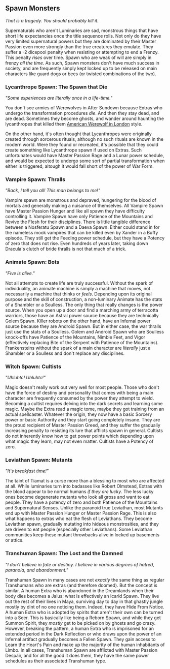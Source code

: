 ## Spawn Monsters
_That is a tragedy. You should probably kill it._

Supernaturals who aren't Luminaries are sad, monstrous things that have short life expectancies once the title sequence rolls. Not only do they have very limited supernatural powers but they are dominated by their Master Passion even more strongly than the true creatures they emulate. They suffer a -2 dicepool penalty when resisting or attempting to end a Frenzy. This penalty _rises_ over time. Spawn who are weak of will are simply in frenzy _all the time_. As such, Spawn monsters don't have much success in society, and are frequently simply kept locked up to be released on main characters like guard dogs or bees (or twisted combinations of the two).

### Lycanthrope Spawn: The Spawn that Die
_"Some experiences are literally once in a life-time."_

You don't see armies of Werewolves in After Sundown because Extras who undergo the transformation procedures _die_. And then they stay dead, and are dead. Sometimes they become ghosts, and wander around haunting the lycanthropes that killed them [American Werewolf in London](http://www.imdb.com/title/tt0082010/) style.

On the other hand, it's often thought that Lycanthropes were originally created through sorcerous rituals, although no such rituals are known in the modern world. Were they found or recreated, it's possible that they could create something like Lycanthrope spawn if used on Extras. Such unfortunates would have Master Passion Rage and a Lunar power schedule, and would be expected to undergo some sort of partial transformation when either is triggered, altough it would fall short of the power of War Form.

### Vampire Spawn: Thralls
_"Back, I tell you all! This man belongs to me!"_

Vampire spawn are monstrous and depraved, hungering for the blood of mortals and generally making a nuisance of themselves. All Vampire Spawn have Master Passion Hunger and like all spawn they have difficulty controlling it. Vampire Spawn have only Patience of the Mountains and Revive the Flesh for their disciplines. There is little tangible difference between a Nosferatu Spawn and a Daeva Spawn. Either could stand in for the nameless mook vampires that can be killed even by Xander in a Buffy episode. They still get the Feeding power schedule, but they have a Potency of zero that does not rise. Even hundreds of years later, taking down Dracula's clutch of bride thralls is not that much of a trick.

### Animate Spawn: Bots
_"Five is alive."_

Not all attempts to create life are truly successful. Without the spark of individuality, an animate machine is simply a machine that moves, not necessarily a machine that thinks or _feels_. Depending upon its original purpose and the skill of construction, a non-luminary Animate has the stats of a Shambler or a Soulless. The only thing that really changes is the power source. When you open up a door and find a marching army of terracotta warriors, those have an Astral power source because they are technically Golem Spawn. Killer robots on the other hand, have an Infernal power source because they are Android Spawn. But in either case, the war thralls just use the stats of a Soulless. Golem and Android Spawn who are Soulless knock-offs have Patience of the Mountains, Nimble Feet, and Vigor (effectively replacing Bite of the Serpent with Patience of the Mountains). Frankensteins without the spark of a main character are _literally_ just a Shambler or a Soulless and don't replace any disciplines.

### Witch Spawn: Cultists
_"Uhluhtc! Uhluhtc!"_

Magic doesn't really work out very well for most people. Those who don't have the force of destiny and personality that comes with being a main character are frequently consumed by the power they attempt to wield. Becoming a cultist requires delving into the dark secrets and learning some magic. Maybe the Extra read a magic tome, maybe they got training from an actual spellcaster. Whatever the origin, they now have a basic Sorcery power or basic Authority and they start going completely insane. They are the proud recipient of Master Passion Greed, and they suffer the gradually increasing penalty to resisting its lure that afflicts spawn in general. Cultists do not inherently know how to get power points which depending upon what magic they learn, may not even matter. Cultists have a Potency of zero.

### Leviathan Spawn: Mutants
_"It's breakfast time!"_

The taint of Tiamat is a curse more than a blessing to most who are affected at all. While luminaries turn into badasses like Robert Olmstead, Extras with the blood appear to be normal humans _if they are lucky_. The less lucky ones become degenerate mutants who look all gross and want to eat people. They have a potency of zero and both Patience of the Mountains and Supernatural Senses. Unlike the paranoid true Leviathan, most Mutants end up with Master Passion Hunger or Master Passion Rage. This is also what happens to extras who eat the flesh of Leviathans. They become Leviathan spawn, gradually mutating into hideous monstrosities, and they are driven to eat people (especially other Leviathans). Some Leviathan communities keep these mutant throwbacks alive in locked up basements or attics.

### Transhuman Spawn: The Lost and the Damned
_"I don't believe in fate or destiny. I believe in various degrees of hatred, paranoia, and abandonment."_

Transhuman Spawn in many cases are not _exactly_ the same thing as regular Transhumans who are extras (and therefore doomed). But the concept is similar. A human Extra who is abandoned in the Dreamlands when their body dies becomes a Jalus: what is effectively an Icarid Spawn. They live out the rest of their lives in Maya, surviving day to day in that ghastly jungle mostly by dint of no one noticing them. Indeed, they have Hide From Notice. A human Extra who is adopted by spirits that aren't their own can be turned into a Seer. This is basically like being a Reborn Spawn, and while they get Summon Spirit, they _mostly_ get to be picked on by ghosts and go crazy. However, breaking the pattern, a human Extra who is imprisoned for an extended period in the Dark Reflection or who draws upon the power of an Infernal artifact gradually becomes a Fallen Spawn. They gain access to Learn the Heart's Pain and make up the majority of the human inhabitants of Limbo. In all cases, Transhuman Spawn are afflicted with Master Passion Despair, and for all the good it does them, they have the same power schedules as their associated Transhuman type.
